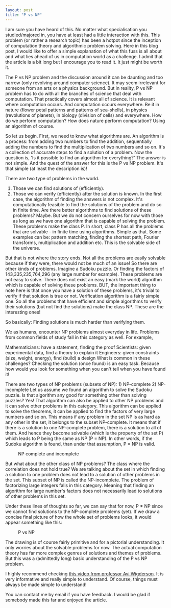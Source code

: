 ```yaml
---
layout: post
title: "P vs NP"
---
```


I am sure you have heard of this. No matter what specialisation you studied/majored in, you have at least had a little interaction with this. This problem (or rather a research topic) has been a hotpot since the inception of computation theory and algorithmic problem solving. Here in this blog post, I would like to offer a simple explanation of what this fuss is all about and what lies ahead of us in computation world as a challenge. I admit that the article is a bit long but I encourage you to read it. It just might be worth it.

The P vs NP problem and the discussion around it can be daunting and too narrow (only revolving around computer science). It may seem irrelevant for someone from an arts or a physics background. But in reality, P vs NP problem has to do with all the branches of science that deal with computation. That practically covers almost all of science. It is relevant where computation occurs. And computation occurs everywhere. Be it in nature (flower petal patterns and patterns of sea-shells), in physics (revolutions of planets), in biology (division of cells) and everywhere. How do we perform computation? How does nature perform computation? Using an algorithm of course.

So let us begin. First, we need to know what algorithms are. An algorithm is a process: from adding two numbers to find the addition, sequentially adding the numbers to find the multiplication of two numbers and so on. It's a collection of accurate steps to find a solution of a problem. Now the question is, 'Is it possible to find an algorithm for everything?' The answer is not simple. And the quest of the answer for this is the P vs NP problem. It's that simple (at least the description is)! 

There are two type of problems in the world.
1) Those we can find solutions of (efficiently).
2) Those we can verify (efficiently) after the solution is known.
In the first case, the algorithm of finding the answers is not complex. It's computationally feasible to find the solutions of the problem and do so in finite time. Are there better algorithms to find solutions of these problems? Maybe. But we do not concern ourselves for now with those as long as we have one algorithm that is capable of solving the problem. These problems make the class P. In short, class P has all the problems that are solvable - in finite time using algorithms. Simple as that. Some examples can be: pattern matching, finding the shortest path, Fourier transforms, multiplication and addition etc. This is the solvable side of the universe. 

But that is not where the story ends. Not all the problems are easily solvable because if they were, there would not be much of an issue! So there are other kinds of problems. Imagine a Sudoku puzzle. Or finding the factors of 143,335,235,764,296 (any large number for example). These problems are not easy to solve. There does not exist an easy (mark the world) algorithm which is capable of solving these problems. BUT, the important thing to note here is that once you have a solution of these problems, it's trivial to verify if that solution is true or not. Verification algorithm is a fairly simple one. So all the problems that have efficient and simple algorithms to verify their solutions (but not find the solutions) make the class NP. These are the interesting ones! 

So basically: Finding solutions is much harder than verifying them.

We as humans, encounter NP problems almost everyday in life. Problems from common fields of study fall in this category as well. For example, 

Mathematicians: have a statement, finding the proof
Scientists: given experimental data, find a theory to explain it
Engineers: given constraints (size, weight, energy), find (build) a design
What is common in these challenges? Checking the solution (once found) is an easy task. Because how would you look for something when you can't tell when you have found it! 

There are two types of NP problems (subsets of NP):
	1) NP-complete
	2) NP-incomplete
Let us assume we found an algorithm to solve the Sudoku puzzle. Is that algorithm any good for something other than solving puzzles? Yes! That algorithm can also be applied to other NP problems and it can solve other problems in this category. This algorithm can be applied to solve the theorems, it can be applied to find the factors of very large numbers and so on. This means if any problem in the set NP is as hard as any other in the set, it belongs to the subset NP-complete. It means that if there is a solution to one NP-complete problem, there is a solution to all of them. And hence they become solvable (which is the property of the set P) which leads to P being the same as NP (P = NP). In other words, if the Sudoku algorithm is found, than under that assumption, P = NP is valid. 

<figure class="minified">
  <img class="img-polaroid" src="/images/pnp1.jpg" alt="">
  <figcaption>NP complete and incomplete</figcaption>
</figure>

But what about the other class of NP problems? The class where the correlation does not hold true? We are talking about the set in which finding a solution to one problem does not lead to a solution of other problems in the set. This subset of NP is called the NP-incomplete. The problem of factorizing large integers falls in this category. Meaning that finding an algorithm for large number's factors does not necessarily lead to solutions of other problems in this set.

Under these lines of thoughts so far, we can say that for now, P ≠ NP since we cannot find solutions to the NP-complete problems (yet). If we draw a concise final picture of how the whole set of problems looks, it would appear something like this: 

<figure class="minified">
  <img class="img-polaroid" src="/images/pnp2.jpg" alt="">
  <figcaption>P vs NP</figcaption>
</figure>

The drawing is of course fairly primitive and for a pictorial understanding. It only worries about the solvable problems for now. The actual computation theory has far more complex genres of solutions and themes of problems. But this was a (admittedly long) basic understanding of the P vs NP problem.

I highly recommend checking [this video from professor Avi Wigderson](http://www.youtube.com/watch?v=pTeZP-XfuKI). It is very informative and really simple to understand. Of course, things must always be made simple to understand! 

You can contact me by email if you have feedback. I would be glad if somebody made this far and enjoyed the article.